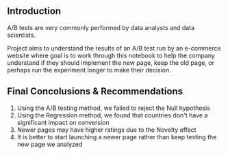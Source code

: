 ## Introduction

A/B tests are very commonly performed by data analysts and data scientists.

Project aims to understand the results of an A/B test run by an e-commerce website where goal is to work through this notebook to help the company understand if they should implement the new page, keep the old page, or perhaps run the experiment longer to make their decision.


## Final Concolusions & Recommendations

1. Using the A/B testing method, we failed to reject the Null hypothesis
2. Using the Regression method, we found that countries don't have a significant impact on conversion
3. Newer pages may have higher ratings due to the Novelty effect
4. It is better to start launching a newer page rather than keep testing the new page we analyzed
